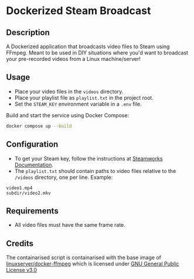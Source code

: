 # Dockerized Steam Broadcast

## Description

A Dockerized application that broadcasts video files to Steam using FFmpeg. Meant to be used in DIY situations where you'd want to broadcast your pre-recorded videos from a Linux machine/server!

## Usage

- Place your video files in the `videos` directory.
- Place your playlist file as `playlist.txt` in the project root. 
- Set the `STEAM_KEY` environment variable in a `.env` file.

Build and start the service using Docker Compose:

```bash
docker compose up --build
```


## Configuration
- To get your Steam key, follow the instructions at [Steamworks Documentation](https://partner.steamgames.com/doc/store/broadcast/setting_up).
- The `playlist.txt` should contain paths to video files relative to the `/videos` directory, one per line. Example:
```
video1.mp4
subdir/video2.mkv
```

## Requirements
- All video files must have the same frame rate.

## Credits

The containarised script is containarised with the base image of [linuxserver/docker-ffmpeg](https://github.com/linuxserver/docker-ffmpeg/) which is licensed under [GNU General Public License v3.0](https://github.com/linuxserver/docker-ffmpeg/blob/master/LICENSE)
